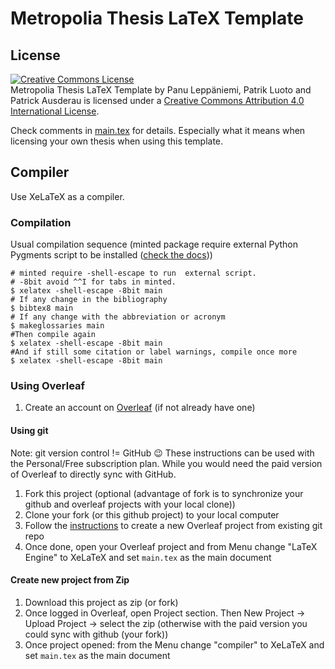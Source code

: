 # Metropolia Thesis LaTeX Template

## License

<a rel="license" href="http://creativecommons.org/licenses/by/4.0/"><img alt="Creative Commons License" style="border-width:0" src="http://i.creativecommons.org/l/by/4.0/88x31.png" /></a><br /><span xmlns:dct="http://purl.org/dc/terms/" href="http://purl.org/dc/dcmitype/Text" property="dct:title" rel="dct:type">Metropolia Thesis LaTeX Template</span> by <span xmlns:cc="http://creativecommons.org/ns#" property="cc:attributionName">Panu Leppäniemi, Patrik Luoto and Patrick Ausderau</span> is licensed under a <a rel="license" href="http://creativecommons.org/licenses/by/4.0/">Creative Commons Attribution 4.0 International License</a>.

Check comments in [main.tex](main.tex) for details. Especially what it means when licensing your own thesis when using this template.

## Compiler

Use XeLaTeX as a compiler.

### Compilation

Usual compilation sequence (minted package require external Python Pygments script to be installed ([check the docs](https://www.ctan.org/pkg/minted?lang=en)))

    # minted require -shell-escape to run  external script. 
    # -8bit avoid ^^I for tabs in minted.
    $ xelatex -shell-escape -8bit main
    # If any change in the bibliography
    $ bibtex8 main
    # If any change with the abbreviation or acronym
    $ makeglossaries main
    #Then compile again
    $ xelatex -shell-escape -8bit main
    #And if still some citation or label warnings, compile once more
    $ xelatex -shell-escape -8bit main

### Using Overleaf

1. Create an account on [Overleaf](https://www.overleaf.com?r=2c9014ea&rm=d&rs=b)  (if not already have one)

#### Using git

Note: git version control != GitHub 😉 These instructions can be used with the Personal/Free subscription plan. While you would need the paid version of Overleaf to directly sync with GitHub. 

1. Fork this project (optional (advantage of fork is to synchronize your github and overleaf projects with your local clone))
1. Clone your fork (or this github project) to your local computer
1. Follow the [instructions](https://www.overleaf.com/help/230-how-do-i-push-a-new-project-to-overleaf-via-git) to create a new Overleaf project from existing git repo
1. Once done, open your Overleaf project and from Menu change "LaTeX Engine" to XeLaTeX and set ``main.tex`` as the main document

#### Create new project from Zip

1. Download this project as zip (or fork)
1. Once logged in Overleaf, open Project section. Then New Project &rarr; Upload Project &rarr; select the zip (otherwise with the paid version you could sync with github (your fork))
1. Once project opened: from the Menu change "compiler" to XeLaTeX and set ``main.tex`` as the main document



